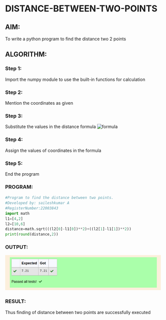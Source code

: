 # DISTANCE-BETWEEN-TWO-POINTS

## AIM:
To write a python program to find the distance two 2 points
## ALGORITHM:
### Step 1: 
Import the numpy module to use the built-in functions for calculation
### Step 2: 
Mention the coordinates as given
### Step 3: 
Substitute the values in the distance formula  ![formula](/formula.jpg)
### Step 4: 
Assign the values of coordinates in the formula
### Step 5: 
End the program
### PROGRAM:
``` python
#Program to find the distance between two points.
#Developed by: saileshkumar A
#RegisterNumber:22003843
import math
l1=[4,2]
l2=[10,6]
distance=math.sqrt(((l2[0]-l1[0])**2)+((l2[1]-l1[1])**2))
print(round(distance,2))
```
  


### OUTPUT:

![output](/out2.png)


### RESULT:


Thus finding of distance between two points are successfully executed
